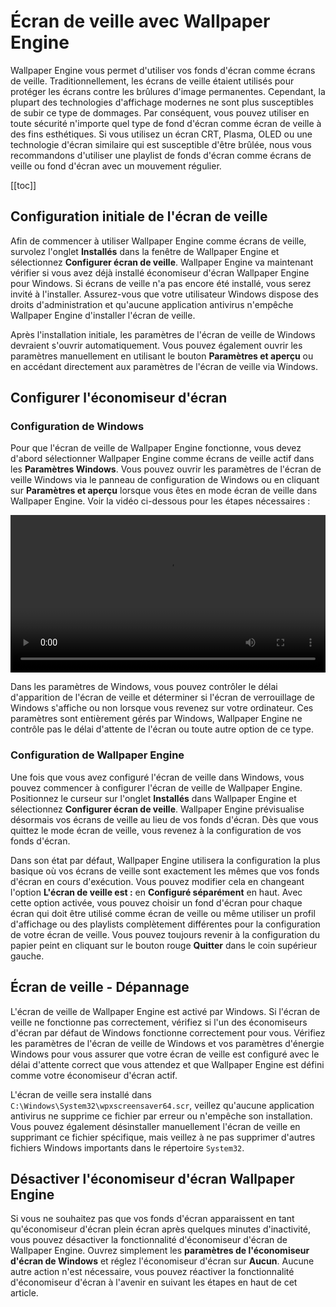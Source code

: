 # Écran de veille avec Wallpaper Engine

Wallpaper Engine vous permet d'utiliser vos fonds d'écran comme écrans de veille. Traditionnellement, les écrans de veille étaient utilisés pour protéger les écrans contre les brûlures d'image permanentes. Cependant, la plupart des technologies d'affichage modernes ne sont plus susceptibles de subir ce type de dommages. Par conséquent, vous pouvez utiliser en toute sécurité n'importe quel type de fond d'écran comme écran de veille à des fins esthétiques. Si vous utilisez un écran CRT, Plasma, OLED ou une technologie d'écran similaire qui est susceptible d'être brûlée, nous vous recommandons d'utiliser une playlist de fonds d'écran comme écrans de veille ou fond d'écran avec un mouvement régulier.

[[toc]]

## Configuration initiale de l'écran de veille

Afin de commencer à utiliser Wallpaper Engine comme écrans de veille, survolez l'onglet **Installés** dans la fenêtre de Wallpaper Engine et sélectionnez **Configurer écran de veille**. Wallpaper Engine va maintenant vérifier si vous avez déjà installé économiseur d'écran Wallpaper Engine pour Windows. Si écrans de veille n'a pas encore été installé, vous serez invité à l'installer. Assurez-vous que votre utilisateur Windows dispose des droits d'administration et qu'aucune application antivirus n'empêche Wallpaper Engine d'installer l'écran de veille.

Après l'installation initiale, les paramètres de l'écran de veille de Windows devraient s'ouvrir automatiquement. Vous pouvez également ouvrir les paramètres manuellement en utilisant le bouton **Paramètres et aperçu** ou en accédant directement aux paramètres de l'écran de veille via Windows.

## Configurer l'économiseur d'écran

### Configuration de Windows

Pour que l'écran de veille de Wallpaper Engine fonctionne, vous devez d'abord sélectionner Wallpaper Engine comme écrans de veille actif dans les **Paramètres Windows**. Vous pouvez ouvrir les paramètres de l'écran de veille Windows via le panneau de configuration de Windows ou en cliquant sur **Paramètres et aperçu** lorsque vous êtes en mode écran de veille dans Wallpaper Engine. Voir la vidéo ci-dessous pour les étapes nécessaires :

<video width="100%" controls autoplay loop>
  <source src="/videos/screensaver_setup.mp4" type="video/mp4">
  Votre explorateur ne prend pas en charge le filtre vidéo.
</video>

Dans les paramètres de Windows, vous pouvez contrôler le délai d'apparition de l'écran de veille et déterminer si l'écran de verrouillage de Windows s'affiche ou non lorsque vous revenez sur votre ordinateur. Ces paramètres sont entièrement gérés par Windows, Wallpaper Engine ne contrôle pas le délai d'attente de l'écran ou toute autre option de ce type.

### Configuration de Wallpaper Engine

Une fois que vous avez configuré l'écran de veille dans Windows, vous pouvez commencer à configurer l'écran de veille de Wallpaper Engine. Positionnez le curseur sur l'onglet **Installés** dans Wallpaper Engine et sélectionnez **Configurer écran de veille**. Wallpaper Engine prévisualise désormais vos écrans de veille au lieu de vos fonds d'écran. Dès que vous quittez le mode écran de veille, vous revenez à la configuration de vos fonds d'écran.

Dans son état par défaut, Wallpaper Engine utilisera la configuration la plus basique où vos écrans de veille sont exactement les mêmes que vos fonds d'écran en cours d'exécution. Vous pouvez modifier cela en changeant l'option **L'écran de veille est :** en **Configuré séparément** en haut. Avec cette option activée, vous pouvez choisir un fond d'écran pour chaque écran qui doit être utilisé comme écran de veille ou même utiliser un profil d'affichage ou des playlists complètement différentes pour la configuration de votre écran de veille. Vous pouvez toujours revenir à la configuration du papier peint en cliquant sur le bouton rouge **Quitter** dans le coin supérieur gauche.

## Écran de veille - Dépannage

L'écran de veille de Wallpaper Engine est activé par Windows. Si l'écran de veille ne fonctionne pas correctement, vérifiez si l'un des économiseurs d'écran par défaut de Windows fonctionne correctement pour vous. Vérifiez les paramètres de l'écran de veille de Windows et vos paramètres d'énergie Windows pour vous assurer que votre écran de veille est configuré avec le délai d'attente correct que vous attendez et que Wallpaper Engine est défini comme votre économiseur d'écran actif.

L'écran de veille sera installé dans `C:\Windows\System32\wpxscreensaver64.scr`, veillez qu'aucune application antivirus ne supprime ce fichier par erreur ou n'empêche son installation. Vous pouvez également désinstaller manuellement l'écran de veille en supprimant ce fichier spécifique, mais veillez à ne pas supprimer d'autres fichiers Windows importants dans le répertoire `System32`.

## Désactiver l'économiseur d'écran Wallpaper Engine

Si vous ne souhaitez pas que vos fonds d'écran apparaissent en tant qu'économiseur d'écran plein écran après quelques minutes d'inactivité, vous pouvez désactiver la fonctionnalité d'économiseur d'écran de Wallpaper Engine. Ouvrez simplement les **paramètres de l'économiseur d'écran de Windows** et réglez l'économiseur d'écran sur **Aucun**. Aucune autre action n'est nécessaire, vous pouvez réactiver la fonctionnalité d'économiseur d'écran à l'avenir en suivant les étapes en haut de cet article.